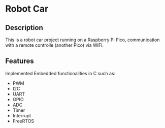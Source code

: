 # Robot Car

## Description
This is a robot car project running on a Raspberry Pi Pico, communication with a remote controlle (another Pico) via WIFI. 

## Features
Implemented Embedded functionalities in C such as:
- PWM
- I2C
- UART
- GPIO
- ADC
- Timer
- Interrupt
- FreeRTOS